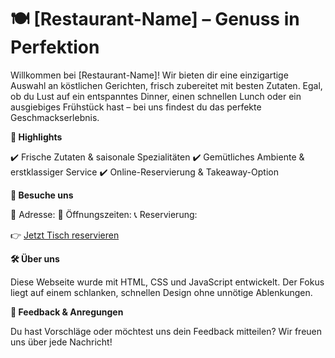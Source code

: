# 🍽️ [Restaurant-Name] – Genuss in Perfektion

Willkommen bei [Restaurant-Name]! Wir bieten dir eine einzigartige Auswahl an köstlichen Gerichten, frisch zubereitet mit besten Zutaten. Egal, ob du Lust auf ein entspanntes Dinner, einen schnellen Lunch oder ein ausgiebiges Frühstück hast – bei uns findest du das perfekte Geschmackserlebnis.

**🚀 Highlights**

✔️ Frische Zutaten & saisonale Spezialitäten
✔️ Gemütliches Ambiente & erstklassiger Service
✔️ Online-Reservierung & Takeaway-Option

**📍 Besuche uns**

📌 Adresse:
📆 Öffnungszeiten:
📞 Reservierung:

👉 [Jetzt Tisch reservieren]()

**🛠️ Über uns**

Diese Webseite wurde mit HTML, CSS und JavaScript entwickelt. Der Fokus liegt auf einem schlanken, schnellen Design ohne unnötige Ablenkungen.

**📌 Feedback & Anregungen**

Du hast Vorschläge oder möchtest uns dein Feedback mitteilen? Wir freuen uns über jede Nachricht!
